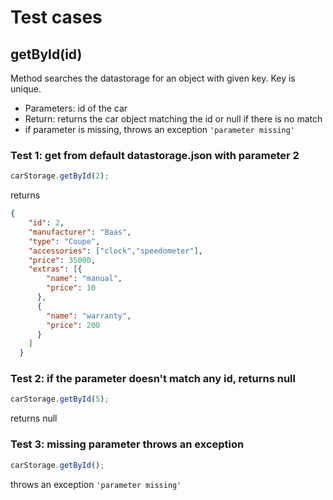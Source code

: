 # Test cases

## **getById(id)**

Method searches the datastorage for an object with given key. Key is unique.

  - Parameters: id of the car
  - Return: returns the car object matching the id or null if there is no match
  - if parameter is missing, throws an exception `'parameter missing'`

### Test 1: get from default datastorage.json with parameter 2

```js
carStorage.getById(2);
```

returns
```json
{
    "id": 2,
    "manufacturer": "Baas",
    "type": "Coupe",
    "accessories": ["clock","speedometer"],
    "price": 35000,
    "extras": [{
        "name": "manual",
        "price": 10
      },
      {
        "name": "warranty",
        "price": 200
      }
    ]
  }
```

### Test 2: if the parameter doesn't match any id, returns null

```js
carStorage.getById(5);
```
returns null

### Test 3: missing parameter throws an exception

```js
carStorage.getById();
```
throws an exception `'parameter missing'`